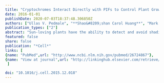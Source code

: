 ```yaml
---
title: "Cryptochromes Interact Directly with PIFs to Control Plant Growth in Limiting Blue Light"
date: 2016-01-01
publishDate: 2020-07-03T18:37:48.306850Z
authors: ["Ullas V. Pedmale", "**Shao&#8209;shan Carol Huang**", "Mark Zander", "Benjamin J. Cole", "Jonathan Hetzel", "Karin Ljung", "Pedro A.B. Reis", "Priya Sridevi", "Kazumasa Nito", "Joseph R. Nery", "Joseph R. Ecker", "Joanne Chory"]
publication_types: ["2"]
abstract: "Sun-loving plants have the ability to detect and avoid shading through sensing of both blue and red light wavelengths. Higher plant cryptochromes (CRYs) control how plants modulate growth in response to changes in blue light. For growth under a canopy, where blue light is diminished, CRY1 and CRY2 perceive this change and respond by directly contacting two bHLH transcription factors, PIF4 and PIF5. These factors are also known to be controlled by phytochromes, the red/far-red photoreceptors; however, transcriptome analyses indicate that the gene regulatory programs induced by the different light wavelengths are distinct. Our results indicate that CRYs signal by modulating PIF activity genome wide and that these factors integrate binding of different plant photoreceptors to facilitate growth changes under different light conditions."
featured: false
share: false
publication: "*Cell*"
links: [ 
{name: "PubMed",url: "http://www.ncbi.nlm.nih.gov/pubmed/26724867"},
{name: "View at journal",url: "http://linkinghub.elsevier.com/retrieve/pii/S0092867415016426"}
 ] 

doi: "10.1016/j.cell.2015.12.018"
---
```


